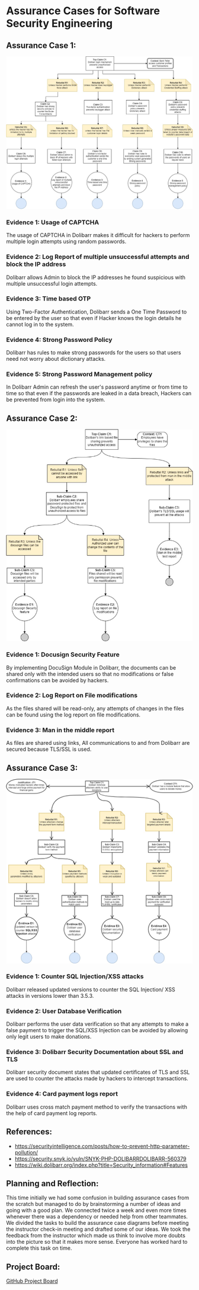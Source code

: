 # Assurance Cases for Software Security Engineering  

## Assurance Case 1:
![Assurance Case 1 Diagram](https://github.com/SreeharshaMorampudi/SA-Team-5-Dolibarr/blob/main/Assurance%20Cases/AssuranceCase%20Diagram1%20(2).jpg)


### Evidence 1: Usage of CAPTCHA
The usage of CAPTCHA in Dolibarr makes it difficult for hackers to perform multiple login attempts using random passwords.  

### Evidence 2: Log Report of multiple unsuccessful attempts and block the IP address
Dolibarr allows Admin to block the IP addresses he found suspicious with multiple unsuccessful login attempts.  

### Evidence 3: Time based OTP
Using Two-Factor Authentication, Dolibarr sends a One Time Password to be entered by the user so that even if Hacker knows the login details he cannot log in to the system.  

### Evidence 4: Strong Password Policy
Dolibarr has rules to make strong passwords for the users so that users need not worry about dictionary attacks.  

### Evidence 5: Strong Password Management policy
In Dolibarr Admin can refresh the user's password anytime or from time to time so that even if the passwords are leaked in a data breach, Hackers can be prevented from login into the system.  


## Assurance Case 2:
![Assurance Case 2 Diagram](https://github.com/SreeharshaMorampudi/SA-Team-5-Dolibarr/blob/main/Assurance%20Cases/Assurance%20Case%20Diagram%202.2.jpg)

### Evidence 1: Docusign Security Feature
By implementing DocuSign Module in Dolibarr, the documents can be shared only with the intended users so that no modifications or false confirmations can be avoided by hackers.

### Evidence 2: Log Report on File modifications
As the files shared will be read-only, any attempts of changes in the files can be found using the log report on file modifications.  

### Evidence 3: Man in the middle report
As files are shared using links, All communications to and from Dolibarr are secured because TLS/SSL is used.  


## Assurance Case 3:
![Assurance Case 3 Diagram](https://github.com/SreeharshaMorampudi/SA-Team-5-Dolibarr/blob/main/Assurance%20Cases/Assurance%20case%20Diagram%203.2.jpg)

### Evidence 1: Counter SQL Injection/XSS attacks
Dolibarr released updated versions to counter the SQL Injection/ XSS attacks in versions lower than 3.5.3.

### Evidence 2: User Database Verification
Dolibarr performs the user data verification so that any attempts to make a false payment to trigger the SQL/XSS Injection can be avoided by allowing only legit users to make donations.

### Evidence 3: Dolibarr Security Documentation about SSL and TLS
Dolibarr security document states that updated certificates of TLS and SSL are used to counter the attacks made by hackers to intercept transactions.

### Evidence 4: Card payment logs report
Dolibarr uses cross match payment method to verify the transactions with the help of card payment log reports.



## References:
* https://securityintelligence.com/posts/how-to-prevent-http-parameter-pollution/
* https://security.snyk.io/vuln/SNYK-PHP-DOLIBARRDOLIBARR-560379
* https://wiki.dolibarr.org/index.php?title=Security_information#Features


## Planning and Reflection:  
This time initially we had some confusion in building assurance cases from the scratch but managed to do by brainstorming a number of ideas and going with a good plan. We connected twice a week and even more times whenever there was a dependency or needed help from other teammates. We divided the tasks to build the assurance case diagrams before meeting the instructor check-in meeting and drafted some of our ideas. We took the feedback from the instructor which made us think to involve more doubts into the picture so that it makes more sense. Everyone has worked hard to complete this task on time.

## Project Board:
[GitHub Project Board]()
